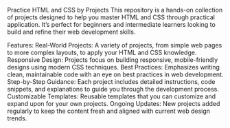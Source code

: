 Practice HTML and CSS by Projects
This repository is a hands-on collection of projects designed to help you master HTML and CSS through practical application. 
It’s perfect for beginners and intermediate learners looking to build and refine their web development skills.

Features:
Real-World Projects: A variety of projects, from simple web pages to more complex layouts, to apply your HTML and CSS knowledge.
Responsive Design: Projects focus on building responsive, mobile-friendly designs using modern CSS techniques.
Best Practices: Emphasizes writing clean, maintainable code with an eye on best practices in web development.
Step-by-Step Guidance: Each project includes detailed instructions, code snippets, and explanations to guide you through the development process.
Customizable Templates: Reusable templates that you can customize and expand upon for your own projects.
Ongoing Updates: New projects added regularly to keep the content fresh and aligned with current web design trends.
